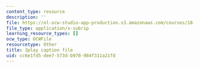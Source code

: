 ```yaml
---
content_type: resource
description: ''
file: https://ol-ocw-studio-app-production.s3.amazonaws.com/courses/18-03sc-differential-equations-fall-2011/cc6e1fd5dee7573db970984f311a21fd_Y9_zrupnz0Q.vtt
file_type: application/x-subrip
learning_resource_types: []
ocw_type: OCWFile
resourcetype: Other
title: 3play caption file
uid: cc6e1fd5-dee7-573d-b970-984f311a21fd
---
```

